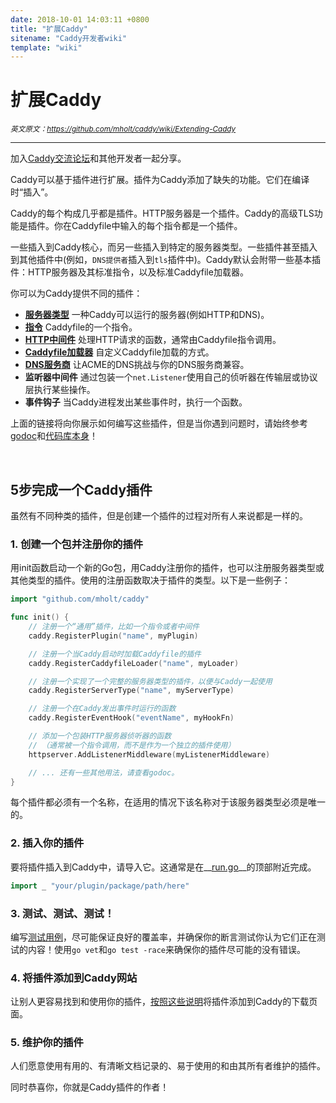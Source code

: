 ```yaml
---
date: 2018-10-01 14:03:11 +0800
title: "扩展Caddy"
sitename: "Caddy开发者wiki"
template: "wiki"
---
```


# 扩展Caddy

_<small>英文原文：<https://github.com/mholt/caddy/wiki/Extending-Caddy></small>_

_________________________

加入[Caddy交流论坛](https://caddy.community/)和其他开发者一起分享。

Caddy可以基于插件进行扩展。插件为Caddy添加了缺失的功能。它们在编译时“插入”。

Caddy的每个构成几乎都是插件。HTTP服务器是一个插件。Caddy的高级TLS功能是插件。你在Caddyfile中输入的每个指令都是一个插件。

一些插入到Caddy核心，而另一些插入到特定的服务器类型。一些插件甚至插入到其他插件中(例如，`DNS提供者`插入到`tls`插件中)。Caddy默认会附带一些基本插件：HTTP服务器及其标准指令，以及标准Caddyfile加载器。

你可以为Caddy提供不同的插件：

* __[服务器类型](wiki.Writing-a-Plugin%3A-Server-Type)__ 一种Caddy可以运行的服务器(例如HTTP和DNS)。
* __[指令](https://github.com/mholt/caddy/wiki/Writing-a-Plugin:-Directives)__ Caddyfile的一个指令。
* __[HTTP中间件](https://github.com/mholt/caddy/wiki/Writing-a-Plugin:-HTTP-Middleware)__ 处理HTTP请求的函数，通常由Caddyfile指令调用。
* __[Caddyfile加载器](https://github.com/mholt/caddy/wiki/Writing-a-Plugin:-Caddyfile-Loader)__ 自定义Caddyfile加载的方式。
* __[DNS服务商](https://github.com/mholt/caddy/wiki/Writing-a-Plugin:-DNS-Provider)__ 让ACME的DNS挑战与你的DNS服务商兼容。
* __监听器中间件__ 通过包装一个`net.Listener`使用自己的侦听器在传输层或协议层执行某些操作。
* __事件钩子__ 当Caddy进程发出某些事件时，执行一个函数。

上面的链接将向你展示如何编写这些插件，但是当你遇到问题时，请始终参考[godoc](https://godoc.org/github.com/mholt/caddy)和[代码库本身](https://sourcegraph.com/github.com/mholt/caddy)！

<br>

## 5步完成一个Caddy插件

虽然有不同种类的插件，但是创建一个插件的过程对所有人来说都是一样的。

### 1. 创建一个包并注册你的插件

用init函数启动一个新的Go包，用Caddy注册你的插件，也可以注册服务器类型或其他类型的插件。使用的注册函数取决于插件的类型。以下是一些例子：

```go
import "github.com/mholt/caddy"

func init() {
    // 注册一个“通用”插件，比如一个指令或者中间件
    caddy.RegisterPlugin("name", myPlugin)

    // 注册一个当Caddy启动时加载Caddyfile的插件
    caddy.RegisterCaddyfileLoader("name", myLoader)

    // 注册一个实现了一个完整的服务器类型的插件，以便与Caddy一起使用
    caddy.RegisterServerType("name", myServerType)

    // 注册一个在Caddy发出事件时运行的函数
    caddy.RegisterEventHook("eventName", myHookFn)

    // 添加一个包装HTTP服务器侦听器的函数
    // （通常被一个指令调用，而不是作为一个独立的插件使用）
    httpserver.AddListenerMiddleware(myListenerMiddleware)

    // ... 还有一些其他用法，请查看godoc。
}
```

每个插件都必须有一个名称，在适用的情况下该名称对于该服务器类型必须是唯一的。

### 2. 插入你的插件

要将插件插入到Caddy中，请导入它。这通常是在__[run.go](https://github.com/mholt/caddy/blob/master/caddy/caddymain/run.go)__的顶部附近完成。

```go
import _ "your/plugin/package/path/here"
```

### 3. 测试、测试、测试！

编写[测试用例](https://golang.org/pkg/testing)，尽可能保证良好的覆盖率，并确保你的断言测试你认为它们正在测试的内容！使用`go vet`和`go test -race`来确保你的插件尽可能的没有错误。

### 4. 将插件添加到Caddy网站

让别人更容易找到和使用你的插件，[按照这些说明](https://github.com/mholt/caddy/wiki/Publishing-a-Plugin-to-the-Download-Page)将插件添加到Caddy的下载页面。

### 5. 维护你的插件

人们愿意使用有用的、有清晰文档记录的、易于使用的和由其所有者维护的插件。

同时恭喜你，你就是Caddy插件的作者！

